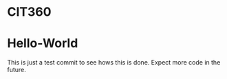 # CIT360

Hello-World
===========

This is just a test commit to see hows this is done. Expect more code in the future.
